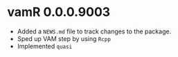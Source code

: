 # vamR 0.0.0.9003

* Added a `NEWS.md` file to track changes to the package.
* Sped up VAM step by using `Rcpp`
* Implemented `quasi`
